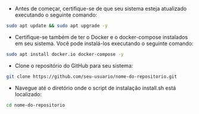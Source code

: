 - Antes de começar, certifique-se de que seu sistema esteja atualizado executando o seguinte comando:

```bash
sudo apt update && sudo apt upgrade -y
```

- Certifique-se também de ter o Docker e o docker-compose instalados em seu sistema. Você pode instalá-los executando o seguinte comando:

```bash
sudo apt install docker.io docker-compose -y
```

- Clone o repositório do GitHub para seu sistema:

```bash
git clone https://github.com/seu-usuario/nome-do-repositorio.git
```

- Navegue até o diretório onde o script de instalação install.sh está localizado:

```bash 
cd nome-do-repositorio
```